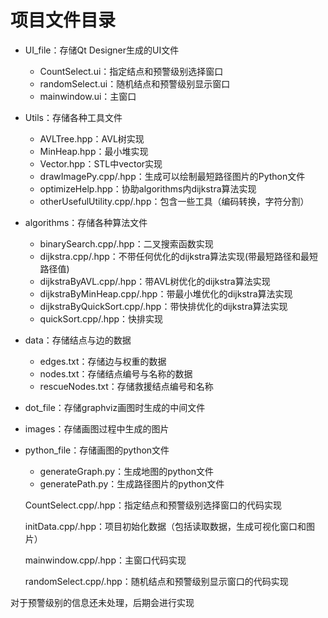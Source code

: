# 项目文件目录

- UI_file：存储Qt Designer生成的UI文件

  - CountSelect.ui：指定结点和预警级别选择窗口
  - randomSelect.ui：随机结点和预警级别显示窗口
  - mainwindow.ui：主窗口

- Utils：存储各种工具文件

  - AVLTree.hpp：AVL树实现
  - MinHeap.hpp：最小堆实现
  - Vector.hpp：STL中vector实现
  - drawImagePy.cpp/.hpp：生成可以绘制最短路径图片的Python文件
  - optimizeHelp.hpp：协助algorithms内dijkstra算法实现
  - otherUsefulUtility.cpp/.hpp：包含一些工具（编码转换，字符分割）

- algorithms：存储各种算法文件

  - binarySearch.cpp/.hpp：二叉搜索函数实现
  - dijkstra.cpp/.hpp：不带任何优化的dijkstra算法实现(带最短路径和最短路径值)
  - dijkstraByAVL.cpp/.hpp：带AVL树优化的dijkstra算法实现
  - dijkstraByMinHeap.cpp/.hpp：带最小堆优化的dijkstra算法实现
  - dijkstraByQuickSort.cpp/.hpp：带快排优化的dijkstra算法实现
  - quickSort.cpp/.hpp：快排实现

- data：存储结点与边的数据

  - edges.txt：存储边与权重的数据
  - nodes.txt：存储结点编号与名称的数据
  - rescueNodes.txt：存储救援结点编号和名称

- dot_file：存储graphviz画图时生成的中间文件

- images：存储画图过程中生成的图片

- python_file：存储画图的python文件

  - generateGraph.py：生成地图的python文件
  - generatePath.py：生成路径图片的python文件

  CountSelect.cpp/.hpp：指定结点和预警级别选择窗口的代码实现

  initData.cpp/.hpp：项目初始化数据（包括读取数据，生成可视化窗口和图片）

  mainwindow.cpp/.hpp：主窗口代码实现

  randomSelect.cpp/.hpp：随机结点和预警级别显示窗口的代码实现

对于预警级别的信息还未处理，后期会进行实现
